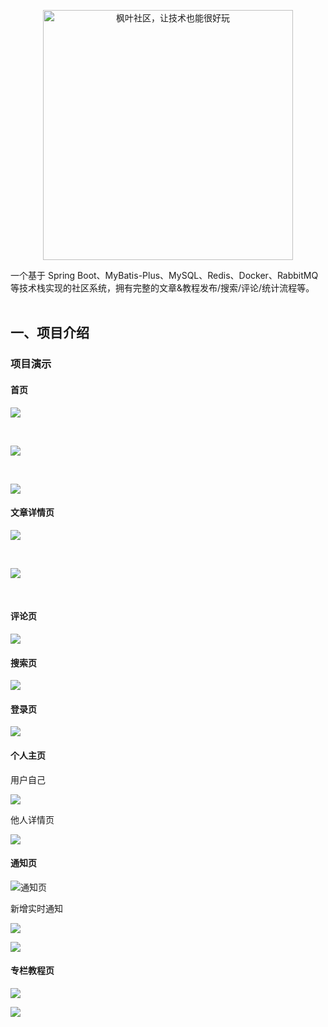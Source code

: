 <p align="center">
    <img src="../桌面/技术派/img/枫叶社区.png" alt="枫叶社区，让技术也能很好玩" width="400">
</p>

一个基于 Spring Boot、MyBatis-Plus、MySQL、Redis、Docker、RabbitMQ 等技术栈实现的社区系统，拥有完整的文章&教程发布/搜索/评论/统计流程等。
<br><br>

## 一、项目介绍

### 项目演示

#### 首页

![](img/home.png)

<br>

![](img/home2.png)

<br>

![](img/home3.png)



#### 文章详情页

![](img/detail.png)

<br>

![](img/detail2.png)

<br>

#### 评论页

![](img/comment2.png)



#### 搜索页

![](img/search.png)



#### 登录页

![](img/login.png)



#### 个人主页

用户自己

![](img/个人主页.png)



他人详情页

![](img/他人详情.png)



#### 通知页

![通知页](img/通知面板.png)



新增实时通知

![](img/实时通知-点赞.png)



![](img/实时通知-评论.png)



#### 专栏教程页

![](img/专栏教程.png)



![](img/专栏详情.png)
